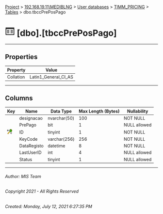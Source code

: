 #### 

[Project](../../../../index.md) > [192.168.19.11\\MEDIBLNG](../../../index.md) > [User databases](../../index.md) > [TIMM_PRICING](../index.md) > [Tables](Tables.md) > dbo.tbccPrePosPago

# ![Tables](../../../../Images/Table32.png) [dbo].[tbccPrePosPago]

---

## <a name="#properties"></a>Properties

| Property | Value |
|---|---|
| Collation | Latin1_General_CI_AS |


---

## <a name="#columns"></a>Columns

| Key | Name | Data Type | Max Length (Bytes) | Nullability |
|---|---|---|---|---|
|  | designacao | nvarchar(50) | 100 | NOT NULL |
|  | PrePago | bit | 1 | NULL allowed |
| [![Cluster Primary Key PK_tbccPrePosPago: ID](../../../../Images/pkcluster.png)](#indexes) | ID | tinyint | 1 | NOT NULL |
|  | KeyCode | varchar(256) | 256 | NOT NULL |
|  | DataRegisto | datetime | 8 | NOT NULL |
|  | LastUserID | int | 4 | NULL allowed |
|  | Status | tinyint | 1 | NULL allowed |


---

###### Author:  MIS Team

###### Copyright 2021 - All Rights Reserved

###### Created: Monday, July 12, 2021 6:27:35 PM

